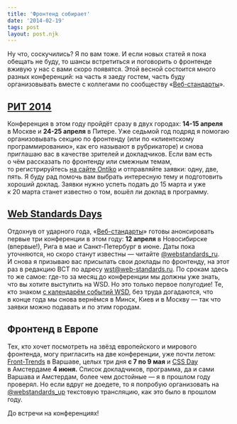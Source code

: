 ```yaml
---
title: 'Фронтенд собирает'
date: '2014-02-19'
tags: post
layout: post.njk
---
```


Ну что, соскучились? Я по вам тоже. И если новых статей я пока обещать не буду, то шансы встретиться и поговорить о фронтенде вживую у нас с вами скоро появятся. Этой весной состоится много разных конференций: на часть я заеду гостем, часть буду организовывать вместе с коллегами по сообществу «[Веб-стандарты](https://web-standards.ru)».

## [РИТ 2014](http://ritconf.ru)

Конференция в этом году пройдёт сразу в двух городах: **14-15 апреля** в Москве и **24-25 апреля** в Питере. Уже седьмой год подряд я помогаю организовывать секцию по фронтенду (или по «клиентскому программированию», как его называют в рубрикаторе) и снова приглашаю вас в качестве зрителей и докладчиков. Если вам есть о чём рассказать по фронтенду или смежным темам, то регистрируйтесь [на сайте Ontiko](http://conf.ontico.ru/users/) и отправляйте заявки: одну, две, пять. Я буду рад помочь вам выбрать интересную тему и подготовить хороший доклад. Заявки нужно успеть подать до 15 марта и уже к 20 марта станет известно о том, вошёл ли доклад в программу.

## [Web Standards Days](http://webstandardsdays.ru)

Отдохнув от ударного года, «[Веб-стандарты](https://web-standards.ru)» готовы анонсировать первые три конференции в этом году: **12 апреля** в Новосибирске (впервые!), Рига в мае и Санкт-Петербург в июне. Даты пока уточняются, но скоро станут известны — читайте [@webstandards\_ru](https://twitter.com/webstandards_ru). И снова я призываю вас присылать свои доклады по фронтенду, на этот раз в редакцию ВСТ по адресу [wst@web-standards.ru](mailto:wst@web-standards.ru). По срокам здесь то же самое: где-то за месяц до конференции мы должны уже знать, что вы хотите выступить на WSD. Но это только первое полугодие! Те, кто знаком [с календарём событий WSD](http://webstandardsdays.ru/#calendar), без труда догадаются, что в конце года мы снова вернёмся в Минск, Киев и в Москву — так что заявки можно подавать и по этим городам.

## Фронтенд в Европе

Тех, кто хочет посмотреть на звёзд европейского и мирового фронтенда, могу пригласить на две конференции, уже почти летом: [Front-Trends](http://2014.front-trends.com) в Варшаве, целых три дня **с 7 по 9 мая** и [CSS Day](http://cssday.nl/2014) в Амстердаме **4 июня.** Список докладчиков, программа, да и сами Варшава и Амстердам, более чем достойные — я в прошлом году проверял. Но если вдруг не доедете, то я попробую организовать на [@webstandards\_up](https://twitter.com/webstandards_up) текстовую трансляцию, как это было в прошлом году.

До встречи на конференциях!
